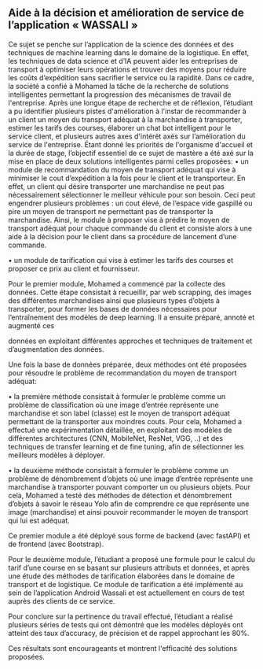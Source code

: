 ##     Aide à la décision et amélioration de service de l’application « WASSALI »
Ce sujet se penche sur l’application de la science des données et des techniques de machine
learning dans le domaine de la logistique. En effet, les techniques de data science et d’IA
peuvent aider les entreprises de transport à optimiser leurs opérations et trouver des moyens
pour réduire les coûts d’expédition sans sacrifier le service ou la rapidité.
Dans ce cadre, la société a confié à Mohamed la tâche de la recherche de solutions
intelligentes permettant la progression des mécanismes de travail de l'entreprise. Après une
longue étape de recherche et de réflexion, l’étudiant a pu identifier plusieurs pistes
d'amélioration à l'instar de recommander à un client un moyen du transport adéquat à la
marchandise à transporter, estimer les tarifs des courses, élaborer un chat bot intelligent pour
le service client, et plusieurs autres axes d'intérêt axés sur l’amélioration du service de
l'entreprise.
Étant donné les priorités de l'organisme d'accueil et la durée de stage, l’objectif essentiel de ce
sujet de mastère a été axé sur la mise en place de deux solutions intelligentes parmi celles
proposées:
• un module de recommandation du moyen de transport adéquat qui vise à minimiser le
cout d’expédition à la fois pour le client et le transporteur. En effet, un client qui
désire transporter une marchandise ne peut pas nécessairement sélectionner le meilleur
véhicule pour son besoin. Ceci peut engendrer plusieurs problèmes : un cout élevé, de
l’espace vide gaspillé ou pire un moyen de transport ne permettant pas de transporter
la marchandise. Ainsi, le module à proposer vise à prédire le moyen de transport
adéquat pour chaque commande du client et consiste alors à une aide à la décision
pour le client dans sa procédure de lancement d’une commande.

• un module de tarification qui vise à estimer les tarifs des courses et proposer ce prix au
client et fournisseur.

Pour le premier module, Mohamed a commencé par la collecte des données. Cette étape
consistait à recueillir, par web scrapping, des images des différentes marchandises ainsi que
plusieurs types d’objets à transporter, pour former les bases de données nécessaires pour
l’entraînement des modèles de deep learning. Il a ensuite préparé, annoté et augmenté ces

données en exploitant différentes approches et techniques de traitement et d’augmentation des
données.

Une fois la base de données préparée, deux méthodes ont été proposées pour résoudre le
problème de recommandation du moyen de transport adéquat:

• la première méthode consistait à formuler le problème comme un problème de
classification où une image d’entrée représente une marchandise et son label (classe)
est le moyen de transport adéquat permettant de la transporter aux moindres couts.
Pour cela, Mohamed a effectué une expérimentation détaillée, en exploitant des
modèles de différentes architectures (CNN, MobileNet, ResNet, VGG, ..) et des
techniques de transfer learning et de fine tuning, afin de sélectionner les meilleurs
modèles à déployer.

• la deuxième méthode consistait à formuler le problème comme un problème de
dénombrement d’objets où une image d’entrée représente une marchandise à
transporter pouvant comporter un ou plusieurs objets. Pour cela, Mohamed a testé des
méthodes de détection et dénombrement d’objets à savoir le réseau Yolo afin de
comprendre ce que représente une image (marchandise) et ainsi pouvoir recommander
le moyen de transport qui lui est adéquat.

Ce premier module a été déployé sous forme de backend (avec fastAPI) et de frontend (avec
Bootstrap).

Pour le deuxième module, l’étudiant a proposé une formule pour le calcul du tarif d’une
course en se basant sur plusieurs attributs et données, et après une étude des méthodes de
tarification élaborées dans le domaine de transport et de logistique. Ce module de tarification
a été implémenté au sein de l’application Android Wassali et est actuellement en cours de test
auprès des clients de ce service.


Pour conclure sur la pertinence du travail effectué, l’étudiant a réalisé plusieurs séries de tests
qui ont démontré que les modèles déployés ont atteint des taux d’accuracy, de précision et de
rappel approchant les 80%. 

Ces résultats sont encourageants et montrent l'efficacité des
solutions proposées.
